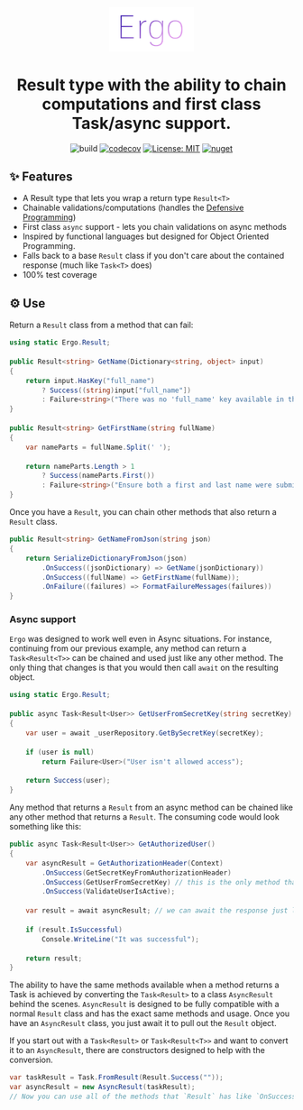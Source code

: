 <p align="center"><img src="/logo.png?raw=true" width="150"></p>
<h1 align="center">Result type with the ability to chain computations and first class Task/async support.</h1>
 
<div align="center">

![build](https://github.com/GoodeUser/Ergo/workflows/build/badge.svg)
[![codecov](https://codecov.io/gh/GoodeUser/Ergo/branch/master/graph/badge.svg?token=8XDVMVSNIC)](https://codecov.io/gh/GoodeUser/Ergo)
[![License: MIT](https://img.shields.io/badge/License-MIT-blue.svg)](https://github.com/GoodeUser/Ergo/blob/master/LICENSE)
[![nuget](https://img.shields.io/nuget/v/Ergo)](https://www.nuget.org/packages/Ergo/)

</div>

## ✨ Features
* A Result type that lets you wrap a return type `Result<T>`
* Chainable validations/computations (handles the [Defensive Programming](https://en.wikipedia.org/wiki/Defensive_programming))
* First class `async` support - lets you chain validations on async methods
* Inspired by functional languages but designed for Object Oriented Programming.
* Falls back to a base `Result` class if you don't care about the contained response (much like `Task<T>` does)
* 100% test coverage

## ⚙️ Use
Return a `Result` class from a method that can fail:
```cs
using static Ergo.Result;

public Result<string> GetName(Dictionary<string, object> input)
{
    return input.HasKey("full_name")
        ? Success((string)input["full_name"])
        : Failure<string>("There was no 'full_name' key available in the dictionary");
}

public Result<string> GetFirstName(string fullName)
{
    var nameParts = fullName.Split(' ');

    return nameParts.Length > 1
        ? Success(nameParts.First())
        : Failure<string>("Ensure both a first and last name were submitted");
}
```
Once you have a `Result`, you can chain other methods that also return a `Result` class.
```cs
public Result<string> GetNameFromJson(string json)
{
    return SerializeDictionaryFromJson(json)
        .OnSuccess((jsonDictionary) => GetName(jsonDictionary))
        .OnSuccess((fullName) => GetFirstName(fullName));
        .OnFailure((failures) => FormatFailureMessages(failures))
}
```
### Async support
`Ergo` was designed to work well even in Async situations. For instance, continuing from our previous example, any method can return a `Task<Result<T>>` can be chained and used just like any other method. The only thing that changes is that you would then call `await` on the resulting object.

```cs
using static Ergo.Result;

public async Task<Result<User>> GetUserFromSecretKey(string secretKey)
{
    var user = await _userRepository.GetBySecretKey(secretKey);
    
    if (user is null)
        return Failure<User>("User isn't allowed access");

    return Success(user);
}
```
Any method that returns a `Result` from an async method can be chained like any other method that returns a `Result`. The consuming code would look something like this:
```cs
public async Task<Result<User>> GetAuthorizedUser()
{
    var asyncResult = GetAuthorizationHeader(Context)
        .OnSuccess(GetSecretKeyFromAuthorizationHeader)
        .OnSuccess(GetUserFromSecretKey) // this is the only method that is async - it returns a Task<Result<User>>
        .OnSuccess(ValidateUserIsActive);
        
    var result = await asyncResult; // we can await the response just like a Task!!!
    
    if (result.IsSuccessful)
        Console.WriteLine("It was successful");
    
    return result;
}
```
The ability to have the same methods available when a method returns a Task is achieved by converting the `Task<Result>` to a class `AsyncResult` behind the scenes. `AsyncResult` is designed to be fully compatible with a normal `Result` class and has the exact same methods and usage. Once you have an `AsyncResult` class, you just await it to pull out the `Result` object.

If you start out with a `Task<Result>` or `Task<Result<T>>` and want to convert it to an `AsyncResult`, there are constructors designed to help with the conversion.
```cs
var taskResult = Task.FromResult(Result.Success(""));
var asyncResult = new AsyncResult(taskResult);
// Now you can use all of the methods that `Result` has like `OnSuccess`, etc.
```
